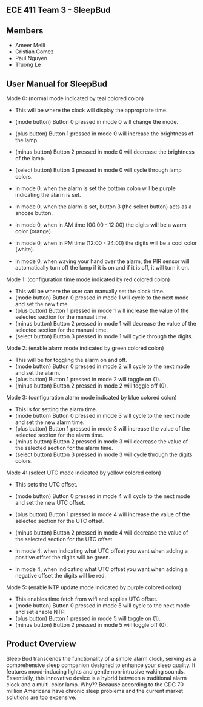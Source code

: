 ## ECE 411 Team 3 - SleepBud
## Members
- Ameer Melli
- Cristian Gomez
- Paul Nguyen
- Truong Le

## User Manual for SleepBud

Mode 0: (normal mode indicated by teal colored colon)
- This will be where the clock will display the appropriate time.
- (mode button) Button 0 pressed in mode 0 will change the mode.
- (plus button) Button 1 pressed in mode 0 will increase the brightness of the lamp.
- (minus button) Button 2 pressed in mode 0 will decrease the brightness of the lamp.
- (select button) Button 3 pressed in mode 0 will cycle through lamp colors.

- In mode 0, when the alarm is set the bottom colon will be purple indicating the alarm is set.
- In mode 0, when the alarm is set, button 3 (the select button) acts as a snooze button.

- In mode 0, when in AM time (00:00 - 12:00) the digits will be a warm color (orange).
- In mode 0, when in PM time (12:00 - 24:00) the digits will be a cool color (white).

- In mode 0, when waving your hand over the alarm, the PIR sensor will automatically turn off the lamp if it is on and if it is off, it will turn it on.


Mode 1: (configuration time mode indicated by red colored colon)
- This will be where the user can manually set the clock time.
- (mode button) Button 0 pressed in mode 1 will cycle to the next mode and set the new time.
- (plus button) Button 1 pressed in mode 1 will increase the value of the selected section for the manual time.
- (minus button) Button 2 pressed in mode 1 will decrease the value of the selected section for the manual time.
- (select button) Button 3 pressed in mode 1 will cycle through the digits.



Mode 2: (enable alarm mode indicated by green colored colon)
- This will be for toggling the alarm on and off.
- (mode button) Button 0 pressed in mode 2 will cycle to the next mode and set the alarm.
- (plus button) Button 1 pressed in mode 2 will toggle on (1).
- (minus button) Button 2 pressed in mode 2 will toggle off (0).


Mode 3: (configuration alarm mode indicated by blue colored colon)
- This is for setting the alarm time.
- (mode button) Button 0 pressed in mode 3 will cycle to the next mode and set the new alarm time.
- (plus button) Button 1 pressed in mode 3 will increase the value of the selected section for the alarm time.
- (minus button) Button 2 pressed in mode 3 will decrease the value of the selected section for the alarm time.
- (select button) Button 3 pressed in mode 3 will cycle through the digits colors.


Mode 4: (select UTC mode indicated by yellow colored colon)
- This sets the UTC offset.
- (mode button) Button 0 pressed in mode 4 will cycle to the next mode and set the new UTC offset.
- (plus button) Button 1 pressed in mode 4 will increase the value of the selected section for the UTC offset.
- (minus button) Button 2 pressed in mode 4 will decrease the value of the selected section for the UTC offset.

- In mode 4, when indicating what UTC offset you want when adding a positive offset the digits will be green.
- In mode 4, when indicating what UTC offset you want when adding a negative offset the digits will be red.

Mode 5: (enable NTP update mode indicated by purple colored colon)
- This enables time fetch from wifi and applies UTC offset.
- (mode button) Button 0 pressed in mode 5 will cycle to the next mode and set enable NTP.
- (plus button) Button 1 pressed in mode 5 will toggle on (1).
- (minus button) Button 2 pressed in mode 5 will toggle off (0).


## Product Overview
Sleep Bud transcends the functionality of a simple alarm clock, serving as a comprehensive sleep companion designed to enhance your sleep quality. It features mood-inducing lights and gentle non-intrusive waking sounds. Essentially, this innovative device is a hybrid between a traditional alarm clock and a multi-color lamp.
Why?? Because according to the CDC 70 million Americans have chronic sleep problems and the current market solutions are too expensive. 
